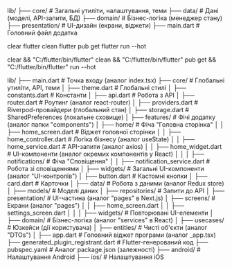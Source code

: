 lib/
├── core/               # Загальні утиліти, налаштування, теми
├── data/               # Дані (моделі, API-запити, БД)
├── domain/             # Бізнес-логіка (менеджер стану)
├── presentation/       # UI-дизайн (екрани, віджети)
├── main.dart           # Головний файл додатка




clear
flutter clean
flutter pub get
flutter run --hot


clear && "C:/flutter/bin/flutter" clean && "C:/flutter/bin/flutter" pub get && "C:/flutter/bin/flutter" run --hot


lib/
├── main.dart               # Точка входу (аналог index.tsx)
├── core/                   # Глобальні утиліти, API, теми
│   ├── theme.dart          # Глобальні стилі
│   ├── constants.dart      # Константи
│   ├── api.dart            # Робота з API
│   ├── router.dart         # Роутинг (аналог react-router)
│   ├── providers.dart      # Riverpod-провайдери (глобальний стан)
│   ├── storage.dart        # SharedPreferences (локальне сховище)
│
├── features/               # Фічі додатку (аналог папки "components")
│   ├── home/               # Фіча "Головна сторінка"
│   │   ├── home_screen.dart # Віджет головної сторінки
│   │   ├── home_controller.dart # Логіка бізнесу (аналог useState)
│   │   ├── home_service.dart # API-запити (аналог axios)
│   │   ├── home_widget.dart # UI-компоненти (аналог окремих компонентів у React)
│   │
│   ├── notifications/       # Фіча "Сповіщення"
│   │   ├── notification_service.dart  # Робота зі сповіщеннями
│
├── widgets/                # Загальні UI-компоненти (аналог "UI-контролів")
│   ├── button.dart         # Кастомні кнопки
│   ├── card.dart           # Карточки
│
├── data/                   # Робота з даними (аналог Redux store)
│   ├── models/             # Моделі даних
│   ├── repositories/        # Запити до API
│
├── presentation/           # UI-частина (аналог "pages" в Next.js)
│   ├── screens/            # Екрани (аналог "pages")
│   │   ├── home_screen.dart
│   │   ├── settings_screen.dart
│   │
│   ├── widgets/            # Повторювані UI-елементи
│
├── domain/                 # Бізнес-логіка (аналог "services" в React)
│   ├── usecases/           # Юзкейси (дії користувача)
│   ├── entities/           # Чисті об'єкти (аналог "DTOs")
│
├── app.dart                # Головний віджет програми (аналог _app.tsx)
├── generated_plugin_registrant.dart  # Flutter-генерований код
├── pubspec.yaml            # Аналог package.json (залежності)
├── android/                # Налаштування Android
├── ios/                    # Налаштування iOS
